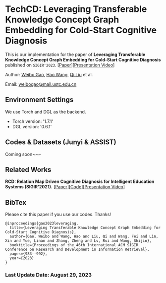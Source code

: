 # TechCD: Leveraging Transferable Knowledge Concept Graph Embedding for Cold-Start Cognitive Diagnosis
This is our implementation for the paper of **Leveraging Transferable Knowledge Concept Graph Embedding for Cold-Start Cognitive Diagnosis** published on `SIGIR'2023`. [[Paper](https://dl.acm.org/doi/10.1145/3539618.3591774)][[Presentation Video](https://dl.acm.org/action/downloadSupplement?doi=10.1145%2F3539618.3591774&file=SIGIR23-fp1870.mp4)]

Author: [Weibo Gao](https://scholar.google.com/citations?user=k19RS74AAAAJ&hl=zh-CN), [Hao Wang](http://staff.ustc.edu.cn/~wanghao3), [Qi Liu](http://staff.ustc.edu.cn/~qiliuql) et al.

Email: weibogao@mail.ustc.edu.cn

## Environment Settings
We use Torch and DGL as the backend. 
- Torch version:  '1.7.1'
- DGL version: '0.6.1'

## Codes & Datasets (Junyi & ASSIST)
Coming soon~~~

## Related Works
**RCD: Relation Map Driven Cognitive Diagnosis for Intelligent Education Systems (SIGIR'2021).** [[Paper](https://dl.acm.org/doi/abs/10.1145/3404835.3462932)][[Code](https://github.com/bigdata-ustc/RCD/)][[Presentation Video](https://dl.acm.org/action/downloadSupplement?doi=10.1145%2F3404835.3462932&file=RCD.mp4)]

## BibTex
Please cite this paper if you use our codes. Thanks!
```
@inproceedings{gao2023leveraging,
  title={Leveraging Transferable Knowledge Concept Graph Embedding for Cold-Start Cognitive Diagnosis},
  author={Gao, Weibo and Wang, Hao and Liu, Qi and Wang, Fei and Lin, Xin and Yue, Linan and Zhang, Zheng and Lv, Rui and Wang, Shijin},
  booktitle={Proceedings of the 46th International ACM SIGIR Conference on Research and Development in Information Retrieval},
  pages={983--992},
  year={2023}
}
```

### Last Update Date: August 29, 2023

